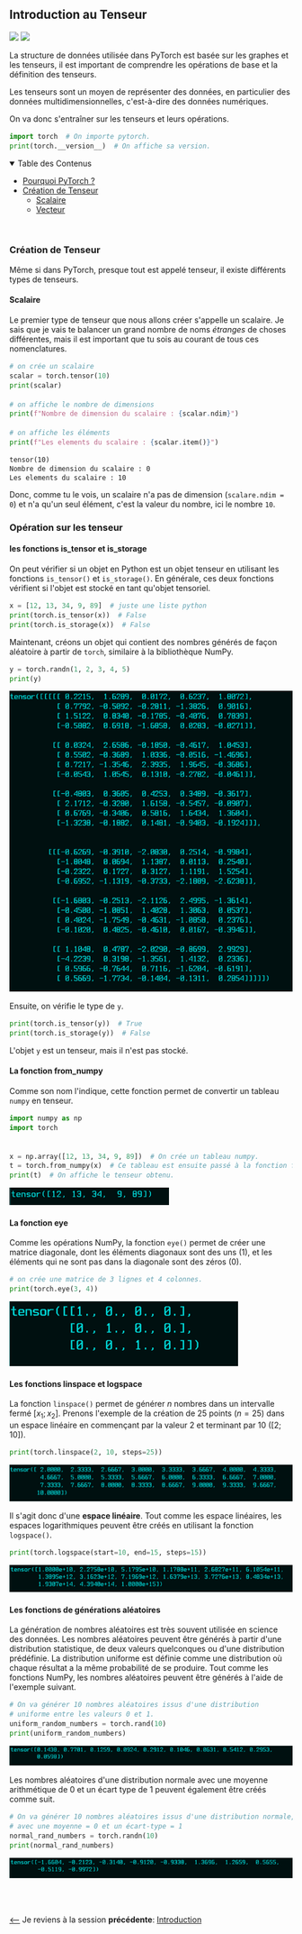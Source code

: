 ## Introduction au Tenseur
![](https://img.shields.io/badge/lastest-2023--04--04-success)
![](https://img.shields.io/badge/status-en%20r%C3%A9daction%20-yellow)

La structure de données utilisée dans PyTorch est basée sur les graphes et les tenseurs,
il est important de comprendre les opérations de base et la définition des tenseurs.

Les tenseurs sont un moyen de représenter des données, en particulier des données multidimensionnelles, c'est-à-dire des données numériques.

On va donc s'entraîner sur les tenseurs et leurs opérations.

```python
import torch  # On importe pytorch.
print(torch.__version__)  # On affiche sa version.

```

<details id="table-content" open>
    <summary>Table des Contenus</summary>
    <ul>
        <li><a href="#pourquoi-pytorch">Pourquoi PyTorch ?</a></li>
        <li><a href="#création-de-tenseur">Création de Tenseur</a>
            <ul>
                <li><a href="#scalaire">Scalaire</a></li>
                <li><a href="#vecteur">Vecteur</a></li>
            </ul>
        </li>
    </ul>

</details>
<br/>

### Création de Tenseur
Même si dans PyTorch, presque tout est appelé tenseur, il existe différents types de tenseurs.

#### Scalaire
Le premier type de tenseur que nous allons créer s'appelle un scalaire. Je sais que je vais te balancer un grand nombre de noms *étranges* de choses différentes, mais il est important que tu sois au courant de tous ces nomenclatures.

```python
# on crée un scalaire
scalar = torch.tensor(10)
print(scalar)

# on affiche le nombre de dimensions
print(f"Nombre de dimension du scalaire : {scalar.ndim}")

# on affiche les éléments
print(f"Les elements du scalaire : {scalar.item()}")


```

```
tensor(10)
Nombre de dimension du scalaire : 0
Les elements du scalaire : 10
```

Donc, comme tu le vois, un scalaire n'a pas de dimension (`scalare.ndim = 0`) et n'a qu'un seul élément, c'est la valeur du nombre, ici le nombre `10`.

<!-- #### Vecteur -->
<!-- 01:27:35 -->

### Opération sur les tenseur

#### les fonctions is_tensor et is_storage
On peut vérifier si un objet en Python est un objet tenseur en utilisant les fonctions `is_tensor()` et `is_storage()`. En générale, ces deux fonctions vérifient si l'objet est stocké en tant qu'objet tensoriel.

```python
x = [12, 13, 34, 9, 89]  # juste une liste python
print(torch.is_tensor(x))  # False
print(torch.is_storage(x))  # False

```

Maintenant, créons un objet qui contient des nombres générés de façon aléatoire à partir de `torch`, similaire à la bibliothèque NumPy.

```python
y = torch.randn(1, 2, 3, 4, 5)
print(y)

```

![](./images/image_001.png)

Ensuite, on vérifie le type de `y`.

```python
print(torch.is_tensor(y))  # True
print(torch.is_storage(y))  # False

```

L'objet `y` est un tenseur, mais il n'est pas stocké.

#### La fonction from_numpy
Comme son nom l'indique, cette fonction permet de convertir un tableau `numpy` en tenseur.

```python
import numpy as np
import torch


x = np.array([12, 13, 34, 9, 89])  # On crée un tableau numpy.
t = torch.from_numpy(x)  # Ce tableau est ensuite passé à la fonction from_numpy()
print(t)  # On affiche le tenseur obtenu.

```

![](./images/image_004.png)

#### La fonction eye
Comme les opérations NumPy, la fonction `eye()` permet de créer une matrice diagonale, dont les éléments diagonaux sont des uns (1), et les éléments qui ne sont pas dans la diagonale sont des zéros (0).

```python
# on crée une matrice de 3 lignes et 4 colonnes.
print(torch.eye(3, 4))
```

![](./images/image_002.png)


#### Les fonctions linspace et logspace
La fonction `linspace()` permet de générer $n$ nombres dans un intervalle fermé $[x_1; x_2]$. Prenons l'exemple de la création de 25 points ($n = 25$) dans un espace linéaire en commençant par la valeur 2 et terminant par 10 ($[2; 10]$).

```python
print(torch.linspace(2, 10, steps=25))

```

![](./images/image_003.png)

Il s'agit donc d'une **espace linéaire**. Tout comme les espace linéaires, les espaces logarithmiques peuvent être créés en utilisant la fonction `logspace()`.

```python
print(torch.logspace(start=10, end=15, steps=15))
```

![](./images/image_005.png)

#### Les fonctions de générations aléatoires
La génération de nombres aléatoires est très souvent utilisée en science des données. Les nombres aléatoires peuvent être générés à partir d'une distribution statistique, de deux valeurs quelconques ou d'une distribution prédéfinie. La distribution uniforme est définie comme une distribution où chaque résultat a la même probabilité de se produire. Tout comme les fonctions NumPy, les nombres aléatoires peuvent être générés à l'aide de l'exemple suivant.

```python
# On va générer 10 nombres aléatoires issus d'une distribution 
# uniforme entre les valeurs 0 et 1.
uniform_random_numbers = torch.rand(10)
print(uniform_random_numbers)

```

![](./images/image_006.png)

Les nombres aléatoires d'une distribution normale avec une moyenne arithmétique de 0 et un écart type de 1 peuvent également être créés comme suit.

```python
# On va générer 10 nombres aléatoires issus d'une distribution normale, 
# avec une moyenne = 0 et un écart-type = 1
normal_rand_numbers = torch.randn(10)
print(normal_rand_numbers)

```

![](./images/image_007.png)

<br/>
<br/>

<!-- - Je passe à la session **suivante**: [Introduction](./intro/README.md) -->
[<--](../intro/README.md) Je reviens à la session **précédente**: [Introduction](../intro/README.md)

